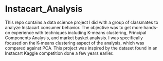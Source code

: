 # Instacart_Analysis
This repo contains a data science project I did with a group of classmates to analyze Instacart consumer behavior. The objective was to get more hands-on experience with techniques including K-means clustering, Principal Components Analysis, and market basket analysis. I was specifically focused on the K-means clustering aspect of the analysis, which was compared against PCA. This project was inspired by the dataset found in an Instacart Kaggle competition done a few years earlier.
